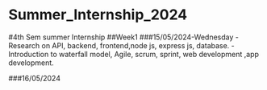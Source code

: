 # Summer_Internship_2024
#4th Sem summer Internship
##Week1
###15/05/2024-Wednesday
-Research on API, backend, frontend,node js, express js, database.
-Introduction to waterfall model, Agile, scrum, sprint,  web development ,app development.

###16/05/2024
